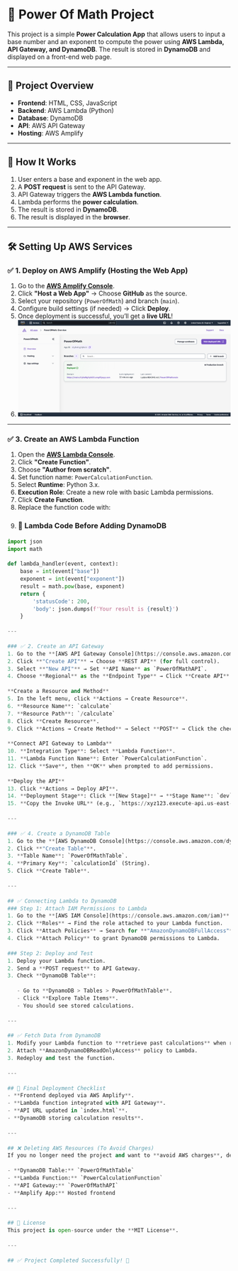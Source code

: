 # 📌 Power Of Math Project

This project is a simple **Power Calculation App** that allows users to input a base number and an exponent to compute the power using **AWS Lambda, API Gateway, and DynamoDB**. The result is stored in **DynamoDB** and displayed on a front-end web page.

---

## 🚀 Project Overview
- **Frontend**: HTML, CSS, JavaScript  
- **Backend**: AWS Lambda (Python)  
- **Database**: DynamoDB  
- **API**: AWS API Gateway  
- **Hosting**: AWS Amplify  

---

## 🔹 How It Works
1. User enters a base and exponent in the web app.  
2. A **POST request** is sent to the API Gateway.  
3. API Gateway triggers the **AWS Lambda function**.  
4. Lambda performs the **power calculation**.  
5. The result is stored in **DynamoDB**.  
6. The result is displayed in the **browser**.  

---

## 🛠️ Setting Up AWS Services

### ✅ 1. Deploy on AWS Amplify (Hosting the Web App)
1. Go to the **[AWS Amplify Console](https://console.aws.amazon.com/amplify)**.  
2. Click **"Host a Web App"** → Choose **GitHub** as the source.  
3. Select your repository (`PowerOfMath`) and branch (`main`).  
4. Configure build settings (if needed) → Click **Deploy**.  
5. Once deployment is successful, you’ll get a **live URL**!
6. ![AWS Amplify Deployment](images/1.png)

---

### ✅ 3. Create an AWS Lambda Function
1. Open the **[AWS Lambda Console](https://console.aws.amazon.com/lambda)**.  
2. Click **"Create Function"**.  
3. Choose **"Author from scratch"**.  
4. Set function name: `PowerCalculationFunction`.  
5. Select **Runtime**: Python 3.x.  
6. **Execution Role**: Create a new role with basic Lambda permissions.  
7. Click **Create Function**.
8. Replace the function code with:
9. ### **🔹 Lambda Code Before Adding DynamoDB**
```python
import json
import math

def lambda_handler(event, context):
    base = int(event["base"])
    exponent = int(event["exponent"])
    result = math.pow(base, exponent)
    return {
        'statusCode': 200,
        'body': json.dumps(f'Your result is {result}')
    }

---

### ✅ 2. Create an API Gateway
1. Go to the **[AWS API Gateway Console](https://console.aws.amazon.com/apigateway)**.  
2. Click **"Create API"** → Choose **REST API** (for full control).  
3. Select **"New API"** → Set **API Name** as `PowerOfMathAPI`.  
4. Choose **Regional** as the **Endpoint Type** → Click **Create API**.  

**Create a Resource and Method**  
5. In the left menu, click **Actions → Create Resource**.  
6. **Resource Name**: `calculate`  
7. **Resource Path**: `/calculate`  
8. Click **Create Resource**.  
9. Click **Actions → Create Method** → Select **POST** → Click the checkmark ✅.  

**Connect API Gateway to Lambda**  
10. **Integration Type**: Select **Lambda Function**.  
11. **Lambda Function Name**: Enter `PowerCalculationFunction`.  
12. Click **Save**, then **OK** when prompted to add permissions.  

**Deploy the API**  
13. Click **Actions → Deploy API**.  
14. **Deployment Stage**: Click **[New Stage]** → **Stage Name**: `dev` → Click **Deploy**.  
15. **Copy the Invoke URL** (e.g., `https://xyz123.execute-api.us-east-1.amazonaws.com/prod/calculate`).  

---

### ✅ 4. Create a DynamoDB Table
1. Go to the **[AWS DynamoDB Console](https://console.aws.amazon.com/dynamodb)**.  
2. Click **"Create Table"**.  
3. **Table Name**: `PowerOfMathTable`.  
4. **Primary Key**: `calculationId` (String).  
5. Click **Create Table**.  

---

## ✅ Connecting Lambda to DynamoDB  
### Step 1: Attach IAM Permissions to Lambda
1. Go to the **[AWS IAM Console](https://console.aws.amazon.com/iam)**.  
2. Click **Roles** → Find the role attached to your Lambda function.  
3. Click **Attach Policies** → Search for **"AmazonDynamoDBFullAccess"**.  
4. Click **Attach Policy** to grant DynamoDB permissions to Lambda.  

### Step 2: Deploy and Test  
1. Deploy your Lambda function.  
2. Send a **POST request** to API Gateway.  
3. Check **DynamoDB Table**:  

   - Go to **DynamoDB > Tables > PowerOfMathTable**.  
   - Click **Explore Table Items**.  
   - You should see stored calculations.  

---

## ✅ Fetch Data from DynamoDB
1. Modify your Lambda function to **retrieve past calculations** when requested.  
2. Attach **AmazonDynamoDBReadOnlyAccess** policy to Lambda.  
3. Redeploy and test the function.  

---

## 📌 Final Deployment Checklist
- **Frontend deployed via AWS Amplify**.  
- **Lambda function integrated with API Gateway**.  
- **API URL updated in `index.html`**.  
- **DynamoDB storing calculation results**.  

---

## ❌ Deleting AWS Resources (To Avoid Charges)
If you no longer need the project and want to **avoid AWS charges**, delete the following resources:  

- **DynamoDB Table:** `PowerOfMathTable`  
- **Lambda Function:** `PowerCalculationFunction`  
- **API Gateway:** `PowerOfMathAPI`  
- **Amplify App:** Hosted frontend  

---

## 📜 License
This project is open-source under the **MIT License**.  

---

## ✅ Project Completed Successfully! 🚀  
